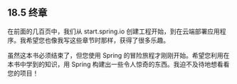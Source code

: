 ## 18.5 终章

在前面的几百页中，我们从 start.spring.io 创建工程开始，到在云端部署应用程序。我希望您也像我写这些章节时那样，获得了很多乐趣。

虽然这本书必须结束了，但您使用 Spring 的冒险旅程才刚刚开始。希望您利用在本书中学到的知识，用 Spring 构建出一些令人惊奇的东西。我迫不及待地想看看您的项目！
